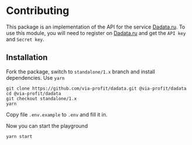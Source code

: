 # Contributing

This package is an implementation of the API for the service [Dadata.ru](https://dadata.ru). To use this module, you will need to register on [Dadata.ru](https://dadata.ru) and get the `API key` and `Secret key`.


## Installation

Fork the package, switch to `standalone/1.x` branch and install dependencies. Use `yarn`

```
git clone https://github.com/via-profit/dadata.git @via-profit/dadata
cd @via-profit/dadata
git checkout standalone/1.x
yarn
```

Copy file `.env.example` to `.env` and fill it in.

Now you can start the playground

```bash
yarn start
```